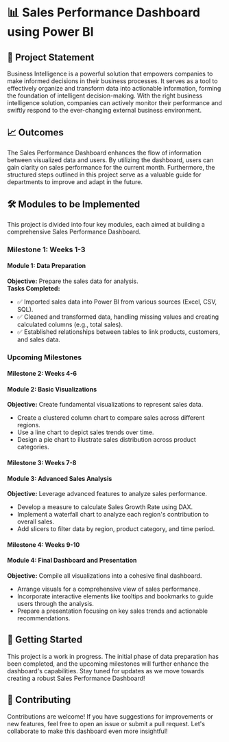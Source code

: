 # 📊 Sales Performance Dashboard using Power BI

## 🌟 Project Statement
Business Intelligence is a powerful solution that empowers companies to make informed decisions in their business processes. It serves as a tool to effectively organize and transform data into actionable information, forming the foundation of intelligent decision-making. With the right business intelligence solution, companies can actively monitor their performance and swiftly respond to the ever-changing external business environment.

## 📈 Outcomes
The Sales Performance Dashboard enhances the flow of information between visualized data and users. By utilizing the dashboard, users can gain clarity on sales performance for the current month. Furthermore, the structured steps outlined in this project serve as a valuable guide for departments to improve and adapt in the future.

## 🛠️ Modules to be Implemented
This project is divided into four key modules, each aimed at building a comprehensive Sales Performance Dashboard. 

### Milestone 1: Weeks 1-3
#### Module 1: Data Preparation
**Objective:** Prepare the sales data for analysis.  
**Tasks Completed:**
- ✅ Imported sales data into Power BI from various sources (Excel, CSV, SQL).
- ✅ Cleaned and transformed data, handling missing values and creating calculated columns (e.g., total sales).
- ✅ Established relationships between tables to link products, customers, and sales data.

### Upcoming Milestones
#### Milestone 2: Weeks 4-6
#### Module 2: Basic Visualizations
**Objective:** Create fundamental visualizations to represent sales data.
- Create a clustered column chart to compare sales across different regions.
- Use a line chart to depict sales trends over time.
- Design a pie chart to illustrate sales distribution across product categories.

#### Milestone 3: Weeks 7-8
#### Module 3: Advanced Sales Analysis
**Objective:** Leverage advanced features to analyze sales performance.
- Develop a measure to calculate Sales Growth Rate using DAX.
- Implement a waterfall chart to analyze each region's contribution to overall sales.
- Add slicers to filter data by region, product category, and time period.

#### Milestone 4: Weeks 9-10
#### Module 4: Final Dashboard and Presentation
**Objective:** Compile all visualizations into a cohesive final dashboard.
- Arrange visuals for a comprehensive view of sales performance.
- Incorporate interactive elements like tooltips and bookmarks to guide users through the analysis.
- Prepare a presentation focusing on key sales trends and actionable recommendations.

## 🚀 Getting Started
This project is a work in progress. The initial phase of data preparation has been completed, and the upcoming milestones will further enhance the dashboard's capabilities. Stay tuned for updates as we move towards creating a robust Sales Performance Dashboard!

## 🤝 Contributing
Contributions are welcome! If you have suggestions for improvements or new features, feel free to open an issue or submit a pull request. Let's collaborate to make this dashboard even more insightful!



